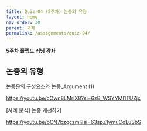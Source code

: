 ```yaml
---
title: Quiz-04 (5주차) 논증의 유형
layout: home
nav_order: 30
parent: 과제
permalink: /assignments/quiz-04/
---
```


**5주차 플립드 러닝 강좌**

## 논증의 유형

논증문의 구성요소와 논증_Argument (1)

https://youtu.be/cOwn8LMriX8?si=6zB_WSYYMl1TUZjc

[사례 분석] 논증 개선하기

https://youtu.be/bCN7bzqczmI?si=63spZ1ymuCoLuSbS


